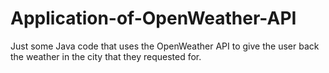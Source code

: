 # Application-of-OpenWeather-API
Just some Java code that uses the OpenWeather API to give the user back the weather in the city that they requested for.

